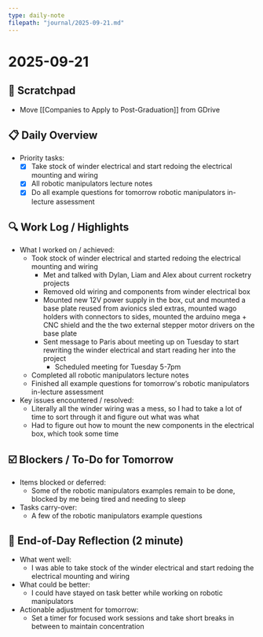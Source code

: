 ```yaml
---
type: daily-note
filepath: "journal/2025-09-21.md"
---
```


# 2025-09-21

## 📝 Scratchpad

- Move [[Companies to Apply to Post-Graduation]] from GDrive

## 📋 Daily Overview

- Priority tasks:
  - [x] Take stock of winder electrical and start redoing the electrical mounting and wiring
  - [x] All robotic manipulators lecture notes
  - [x] Do all example questions for tomorrow robotic manipulators in-lecture assessment

## 🔍 Work Log / Highlights

- What I worked on / achieved:
  - Took stock of winder electrical and started redoing the electrical mounting and wiring
    - Met and talked with Dylan, Liam and Alex about current rocketry projects
    - Removed old wiring and components from winder electrical box
    - Mounted new 12V power supply in the box, cut and mounted a base plate reused from avionics sled extras, mounted wago holders with connectors to sides, mounted the arduino mega + CNC shield and the the two external stepper motor drivers on the base plate
    - Sent message to Paris about meeting up on Tuesday to start rewriting the winder electrical and start reading her into the project
      - Scheduled meeting for Tuesday 5-7pm
  - Completed all robotic manipulators lecture notes
  - Finished all example questions for tomorrow's robotic manipulators in-lecture assessment
- Key issues encountered / resolved:
  - Literally all the winder wiring was a mess, so I had to take a lot of time to sort through it and figure out what was what
  - Had to figure out how to mount the new components in the electrical box, which took some time

## ☑️ Blockers / To-Do for Tomorrow

- Items blocked or deferred:
  - Some of the robotic manipulators examples remain to be done, blocked by me being tired and needing to sleep
- Tasks carry-over:
  - A few of the robotic manipulators example questions

## 🤔 End-of-Day Reflection (2 minute)

- What went well:
  - I was able to take stock of the winder electrical and start redoing the electrical mounting and wiring
- What could be better:
  - I could have stayed on task better while working on robotic manipulators
- Actionable adjustment for tomorrow:
  - Set a timer for focused work sessions and take short breaks in between to maintain concentration
